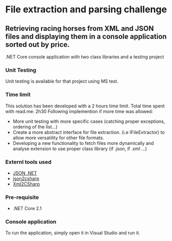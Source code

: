 # File extraction and parsing challenge
## Retrieving racing horses from XML and JSON files and displaying them in a console application sorted out by price.

.NET Core console application with two class libraries and a testing project

### Unit Testing
Unit testing is available for that project using MS test.

### Time limit
This solution has been developed with a 2 hours time limit.
Total time spent with read.me: 2h30 
Following implemention if more time was allowed:

* More unit testing with more specific cases (catching proper exceptions, ordering of the list...)
* Create a more abstract interface for file extraction. (i.e IFileExtractor) to allow more versatility for other file formats.
* Developing a new functionality to fetch files more dynamically and analyse extension to use proper class library (if .json, if .xml ...)

### Externl tools used
* [JSON .NET](https://www.newtonsoft.com/json)
* [json2csharp](http://json2csharp.com/)
* [Xml2CSharp](https://xmltocsharp.azurewebsites.net/)

### Pre-requisite
* .NET Core 2.1

### Console application

To run the application, simply open it in Visual Studio and run it.
